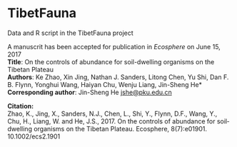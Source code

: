 # TibetFauna

Data and R script in the TibetFauna project

A manuscrit has been accepted for publication in *Ecosphere* on June 15, 2017  
**Title**: On the controls of abundance for soil-dwelling organisms on the Tibetan Plateau  
**Authors**: Ke Zhao, Xin Jing, Nathan J. Sanders, Litong Chen, Yu Shi, Dan F. B. Flynn, Yonghui Wang, Haiyan Chu, Wenju Liang, Jin-Sheng He*  
**Corresponding author**: Jin-Sheng He <jshe@pku.edu.cn>  

**Citation:**  
Zhao, K., Jing, X., Sanders, N.J., Chen, L., Shi, Y., Flynn, D.F., Wang, Y., Chu, H., Liang, W. and He, J.S., 2017. On the controls of abundance for soil‐dwelling organisms on the Tibetan Plateau. Ecosphere, 8(7):e01901. 10.1002/ecs2.1901
